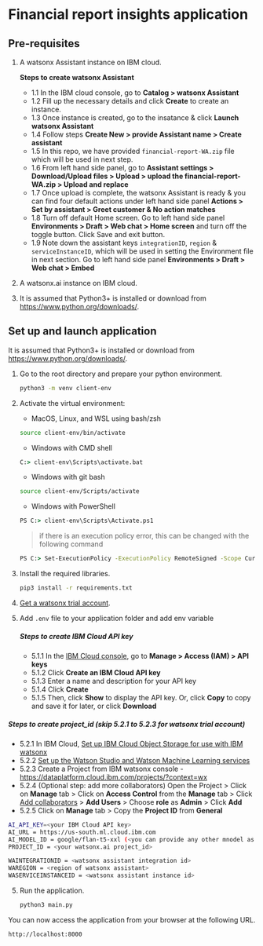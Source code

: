 # Financial report insights application

## Pre-requisites

1. A watsonx Assistant instance on IBM cloud.

   **Steps to create watsonx Assistant**

   - 1.1 In the IBM cloud console, go to **Catalog > watsonx Assistant**
   - 1.2 Fill up the necessary details and click **Create** to create an instance.
   - 1.3 Once instance is created, go to the insatance & click **Launch watsonx Assistant**
   - 1.4 Follow steps **Create New > provide Assistant name > Create assistant**
   - 1.5 In this repo, we have provided `financial-report-WA.zip` file which will be used in next step.
   - 1.6 From left hand side panel, go to **Assistant settings > Download/Upload files > Upload > upload the financial-report-WA.zip > Upload and replace**
   - 1.7 Once upload is complete, the watsonx Assistant is ready & you can find four default actions under left hand side panel **Actions > Set by assistant > Greet customer & No action matches**
   - 1.8 Turn off default Home screen. Go to left hand side panel **Environments > Draft > Web chat > Home screen** and turn off the toggle button. Click Save and exit button.
   - 1.9 Note down the assistant keys `integrationID`, `region` & `serviceInstanceID`, which will be used in setting the Environment file in next section. Go to left hand side panel **Environments > Draft > Web chat > Embed**

2. A watsonx.ai instance on IBM cloud.
3. It is assumed that Python3+ is installed or download from <https://www.python.org/downloads/>.

## Set up and launch application

It is assumed that Python3+ is installed or download from <https://www.python.org/downloads/>.

1. Go to the root directory and prepare your python environment.

   ```sh
   python3 -m venv client-env
   ```

2. Activate the virtual environment:

   - MacOS, Linux, and WSL using bash/zsh

   ```sh
   source client-env/bin/activate
   ```

   - Windows with CMD shell

   ```cmd
   C:> client-env\Scripts\activate.bat
   ```

   - Windows with git bash

   ```sh
   source client-env/Scripts/activate
   ```

   - Windows with PowerShell

   ```cmd
   PS C:> client-env\Scripts\Activate.ps1
   ```

   > if there is an execution policy error, this can be changed with the following command

   ```cmd
   PS C:> Set-ExecutionPolicy -ExecutionPolicy RemoteSigned -Scope CurrentUser
   ```

3. Install the required libraries.

   ```sh
   pip3 install -r requirements.txt
   ```

4. [Get a watsonx trial account](https://dataplatform.cloud.ibm.com/registration/stepone?context=wx).

5. Add `.env` file to your application folder and add env variable

   ##### Steps to create IBM Cloud API key

   - 5.1.1 In the [IBM Cloud console](https://cloud.ibm.com/), go to **Manage > Access (IAM) > API keys**
   - 5.1.2 Click **Create an IBM Cloud API key**
   - 5.1.3 Enter a name and description for your API key
   - 5.1.4 Click **Create**
   - 5.1.5 Then, click **Show** to display the API key. Or, click **Copy** to copy and save it for later, or click **Download**

##### Steps to create project_id (skip 5.2.1 to 5.2.3 for watsonx trial account)

- 5.2.1 In IBM Cloud, [Set up IBM Cloud Object Storage for use with IBM watsonx](https://dataplatform.cloud.ibm.com/docs/content/wsj/console/wdp_admin_cos.html?context=wx&audience=wdp)
- 5.2.2 [Set up the Watson Studio and Watson Machine Learning services](https://dataplatform.cloud.ibm.com/docs/content/wsj/getting-started/set-up-ws.html?context=wx&audience=wdp)
- 5.2.3 Create a Project from IBM watsonx console - https://dataplatform.cloud.ibm.com/projects/?context=wx
- 5.2.4 (Optional step: add more collaborators) Open the Project > Click on **Manage** tab > Click on **Access Control** from the **Manage** tab > Click [Add collaborators](https://dataplatform.cloud.ibm.com/docs/content/wsj/getting-started/collaborate.html?context=wx&audience=wdp#add-collaborators) > **Add Users** > Choose **role** as **Admin** > Click **Add**
- 5.2.5 Click on **Manage** tab > Copy the **Project ID** from **General**

```sh
AI_API_KEY=<your IBM Cloud API key>
AI_URL = https://us-south.ml.cloud.ibm.com
AI_MODEL_ID = google/flan-t5-xxl (<you can provide any other mnodel as well>)
PROJECT_ID = <your watsonx.ai project_id>

WAINTEGRATIONID = <watsonx assistant integration id>
WAREGION = <region of watsonx assistant>
WASERVICEINSTANCEID = <watsonx assistant instance id>
```

5. Run the application.

   ```sh
   python3 main.py
   ```

You can now access the application from your browser at the following URL.

```url
http://localhost:8000
```
